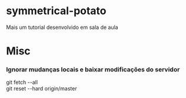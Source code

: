 # symmetrical-potato
Mais um tutorial desenvolvido em sala de aula



# Misc

### Ignorar mudanças locais e baixar modificações do servidor
git fetch --all  
git reset --hard origin/master

